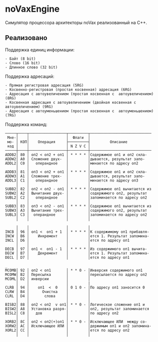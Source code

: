 
# noVaxEngine

Симулятор процессора архитекторы noVax реализованный на C++.




## Реализовано 

Поддержка единиц информации:

    - Байт (8 bit)
    - Слово (16 bit)
    - Длинное слово (32 bit)

Поддержка адресаций:

    - Прямая регистровая адресация (5RG)
    - Косвенно-регистровая (простая косвенная) адресация (6RG)
    - Адресация с автоувеличением (простая косвенная с  автоувеличением)  (8RG)
    - Косвенная адресация с автоувеличением (двойная косвенная с автоувеличением) (9RG)
    - Адресация с автоуменьшением (простая косвенная с  автоуменьшением) (7RG)


Поддержка команд:

    ─────┬────┬─────────────────┬─────────┬────────────────────────────
     Мне-│    │                 │  Флаги  │
     мо- │ КОП│    Операция     ├─────────┤         Описание
     код │    │                 │ N Z V C │
    ─────┼────┼─────────────────┼─────────┼────────────────────────────
    ADDB2│ 80 │ оп2 < оп2 + оп1 │ * * * * │Содержимое оп1 и оп2 скла-
    ADDW2│ A0 │ Сложение двух-  │         │дывается, результат запо-
    ADDL2│ C0 │   операндное    │         │минается по адресу оп2
         │    │                 │         │
    ADDB3│ 81 │ оп3 < оп2 + оп1 │ * * * * │Содержимое оп1 и оп2 скла-
    ADDW3│ A1 │ Сложение трех-  │         │дывается, результат запо-
    ADDL3│ C1 │   операндное    │         │минается по адресу оп3
         │    │                 │         │
    SUBB2│ 82 │ оп2 < оп2 - оп1 │ * * * * │Содержимое оп1 вычитается из
    SUBW2│ A2 │ Вычитание двух- │         │содержимого оп2, результат
    SUBL2│ C2 │   операндное    │         │запоминается по адресу оп2
         │    │                 │         │
    SUBB3│ 83 │ оп3 < оп2 - оп1 │ * * * * │Содержимое оп1 вычитается из
    SUBW3│ A3 │ Вычитание трех- │         │содержимого оп2, результат
    SUBL3│ C3 │  операндное     │         │запоминается по адресу оп2
         │    │                 │         │

         │    │                 │         │
    INCB │ 96 │ оп1 <  оп1 + 1  │ * * * * │К содержимому оп1 прибавля-
    INCW │ B6 │    Инкремент    │         │ется 1. Результат запомина-
    INCL │ D6 │                 │         │ется по адресу оп1
         │    │                 │         │
    DECB │ 97 │ оп1 <  оп1 - 1  │ * * * * │Из содержимого оп1 вычита-
    DECW │ B7 │    Декремент    │         │ется 1. Результат запомина-
    DECL │ D7 │                 │         │ется по адресу оп1

    _
    MCOMB│ 92 │ оп2 < оп1       │ * * 0 - │Инверсия содержимого оп1
    MCOMW│ B2 │ Пересылка       │         │пересылается по адресу оп2
    MCOML│ D2 │ инверсии        │         │
         │    │                 │         |
    CLRB │ 94 │    оп1  <  0    │ 0 1 0 - │По адресу оп1 заносится 0
    CLRW │ B4 │      Очистка    │         │
    CLRL │ D4 │       слова     │         │
         │    │                 │         │
    BISB2│ 88 │ оп2 < оп2  v оп1│ * * 0 - │Логическое сложение оп1 и
    BISW2│ A8 │ Установка разря-│         │оп2, результат запоминается
    BISL2│ C8 │   дов           │         │по адресу оп2
         │    │                 │         │
    XORB2│ 8C │ оп2 < оп2(+)оп1 │ * * 0 - │Исключающее ИЛИ  между со-
    XORW2│ AC │ Исключающее ИЛИ │         │держимым оп1 и оп2 запомина-
    XORL2│ CC │                 │         │ется по адресу оп2
         │    │                 │         │


